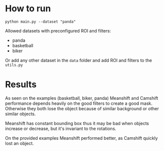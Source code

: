 # How to run
`python main.py --dataset "panda"`

Allowed datasets with preconfigured ROI and filters:
- panda
- basketball
- biker

Or add any other dataset in the `data` folder and add ROI and filters to the `utils.py`

# Results
As seen on the examples (basketball, biker, panda) Meanshift and Camshift performance depends heavily on the good filters to create a good mask. Otherwise they both lose the object because of similar background or other similar objects.

Meanshift has constant bounding box thus it may be bad when objects increase or decrease, but it's invariant to the rotations.

On the provided examples Meanshift performed better, as Camshift quickly lost an object.